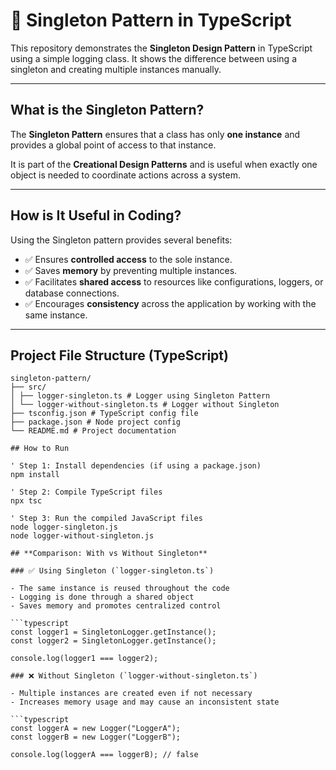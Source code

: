 # 🧩 Singleton Pattern in TypeScript

This repository demonstrates the **Singleton Design Pattern** in TypeScript using a simple logging class. It shows the difference between using a singleton and creating multiple instances manually.

---

## What is the Singleton Pattern?

The **Singleton Pattern** ensures that a class has only **one instance** and provides a global point of access to that instance. 

It is part of the **Creational Design Patterns** and is useful when exactly one object is needed to coordinate actions across a system.

---

## How is It Useful in Coding?

Using the Singleton pattern provides several benefits:

- ✅ Ensures **controlled access** to the sole instance.
- ✅ Saves **memory** by preventing multiple instances.
- ✅ Facilitates **shared access** to resources like configurations, loggers, or database connections.
- ✅ Encourages **consistency** across the application by working with the same instance.

---

## Project File Structure (TypeScript)

```vbnet
singleton-pattern/
├── src/
│ ├── logger-singleton.ts # Logger using Singleton Pattern
│ └── logger-without-singleton.ts # Logger without Singleton
├── tsconfig.json # TypeScript config file
├── package.json # Node project config
└── README.md # Project documentation

## How to Run

' Step 1: Install dependencies (if using a package.json)
npm install

' Step 2: Compile TypeScript files
npx tsc

' Step 3: Run the compiled JavaScript files
node logger-singleton.js
node logger-without-singleton.js

## **Comparison: With vs Without Singleton**

### ✅ Using Singleton (`logger-singleton.ts`)

- The same instance is reused throughout the code  
- Logging is done through a shared object  
- Saves memory and promotes centralized control  

```typescript
const logger1 = SingletonLogger.getInstance();
const logger2 = SingletonLogger.getInstance();

console.log(logger1 === logger2);

### ❌ Without Singleton (`logger-without-singleton.ts`)

- Multiple instances are created even if not necessary  
- Increases memory usage and may cause an inconsistent state  

```typescript
const loggerA = new Logger("LoggerA");
const loggerB = new Logger("LoggerB");

console.log(loggerA === loggerB); // false




